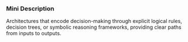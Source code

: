 ### Mini Description

Architectures that encode decision-making through explicit logical rules, decision trees, or symbolic reasoning frameworks, providing clear paths from inputs to outputs.
